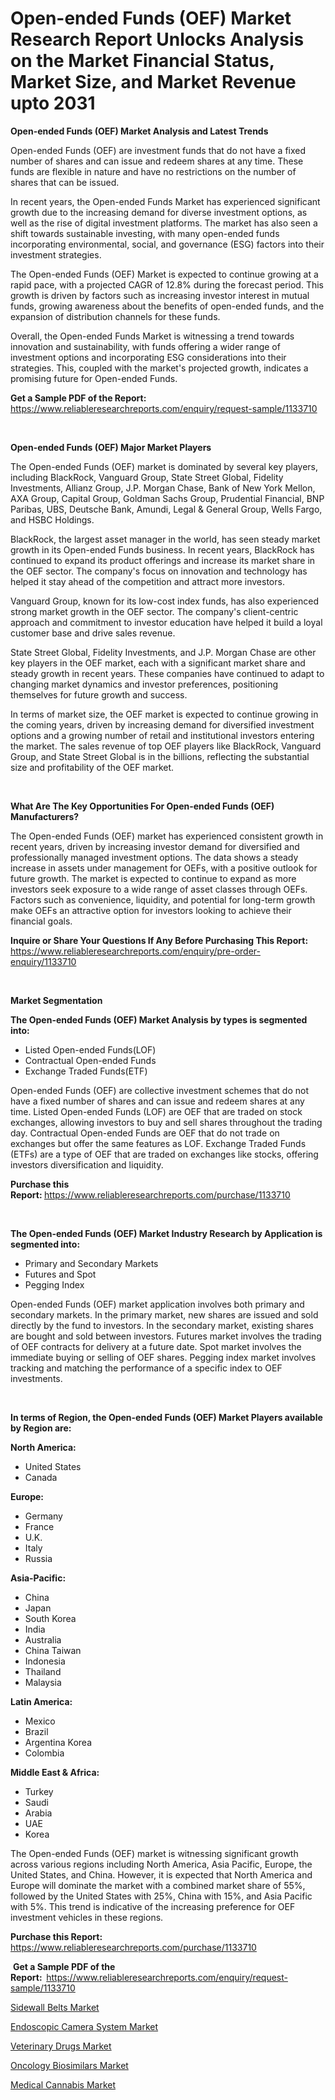 <p><h1>Open-ended Funds (OEF) Market Research Report Unlocks Analysis on the Market Financial Status, Market Size, and Market Revenue upto 2031</h1></p><p><strong>Open-ended Funds (OEF) Market Analysis and Latest Trends</strong></p>
<p><p>Open-ended Funds (OEF) are investment funds that do not have a fixed number of shares and can issue and redeem shares at any time. These funds are flexible in nature and have no restrictions on the number of shares that can be issued.</p><p>In recent years, the Open-ended Funds Market has experienced significant growth due to the increasing demand for diverse investment options, as well as the rise of digital investment platforms. The market has also seen a shift towards sustainable investing, with many open-ended funds incorporating environmental, social, and governance (ESG) factors into their investment strategies.</p><p>The Open-ended Funds (OEF) Market is expected to continue growing at a rapid pace, with a projected CAGR of 12.8% during the forecast period. This growth is driven by factors such as increasing investor interest in mutual funds, growing awareness about the benefits of open-ended funds, and the expansion of distribution channels for these funds.</p><p>Overall, the Open-ended Funds Market is witnessing a trend towards innovation and sustainability, with funds offering a wider range of investment options and incorporating ESG considerations into their strategies. This, coupled with the market's projected growth, indicates a promising future for Open-ended Funds.</p></p>
<p><strong>Get a Sample PDF of the Report:&nbsp;</strong> <a href="https://www.reliableresearchreports.com/enquiry/request-sample/1133710">https://www.reliableresearchreports.com/enquiry/request-sample/1133710</a></p>
<p>&nbsp;</p>
<p><strong>Open-ended Funds (OEF) Major Market Players</strong></p>
<p><p>The Open-ended Funds (OEF) market is dominated by several key players, including BlackRock, Vanguard Group, State Street Global, Fidelity Investments, Allianz Group, J.P. Morgan Chase, Bank of New York Mellon, AXA Group, Capital Group, Goldman Sachs Group, Prudential Financial, BNP Paribas, UBS, Deutsche Bank, Amundi, Legal & General Group, Wells Fargo, and HSBC Holdings.</p><p>BlackRock, the largest asset manager in the world, has seen steady market growth in its Open-ended Funds business. In recent years, BlackRock has continued to expand its product offerings and increase its market share in the OEF sector. The company's focus on innovation and technology has helped it stay ahead of the competition and attract more investors.</p><p>Vanguard Group, known for its low-cost index funds, has also experienced strong market growth in the OEF sector. The company's client-centric approach and commitment to investor education have helped it build a loyal customer base and drive sales revenue.</p><p>State Street Global, Fidelity Investments, and J.P. Morgan Chase are other key players in the OEF market, each with a significant market share and steady growth in recent years. These companies have continued to adapt to changing market dynamics and investor preferences, positioning themselves for future growth and success.</p><p>In terms of market size, the OEF market is expected to continue growing in the coming years, driven by increasing demand for diversified investment options and a growing number of retail and institutional investors entering the market. The sales revenue of top OEF players like BlackRock, Vanguard Group, and State Street Global is in the billions, reflecting the substantial size and profitability of the OEF market.</p></p>
<p>&nbsp;</p>
<p><strong>What Are The Key Opportunities For Open-ended Funds (OEF) Manufacturers?</strong></p>
<p><p>The Open-ended Funds (OEF) market has experienced consistent growth in recent years, driven by increasing investor demand for diversified and professionally managed investment options. The data shows a steady increase in assets under management for OEFs, with a positive outlook for future growth. The market is expected to continue to expand as more investors seek exposure to a wide range of asset classes through OEFs. Factors such as convenience, liquidity, and potential for long-term growth make OEFs an attractive option for investors looking to achieve their financial goals.</p></p>
<p><strong>Inquire or Share Your Questions If Any Before Purchasing This Report:</strong> <a href="https://www.reliableresearchreports.com/enquiry/pre-order-enquiry/1133710">https://www.reliableresearchreports.com/enquiry/pre-order-enquiry/1133710</a></p>
<p>&nbsp;</p>
<p><strong>Market Segmentation</strong></p>
<p><strong>The Open-ended Funds (OEF) Market Analysis by types is segmented into:</strong></p>
<p><ul><li>Listed Open-ended Funds(LOF)</li><li>Contractual Open-ended Funds</li><li>Exchange Traded Funds(ETF)</li></ul></p>
<p><p>Open-ended Funds (OEF) are collective investment schemes that do not have a fixed number of shares and can issue and redeem shares at any time. Listed Open-ended Funds (LOF) are OEF that are traded on stock exchanges, allowing investors to buy and sell shares throughout the trading day. Contractual Open-ended Funds are OEF that do not trade on exchanges but offer the same features as LOF. Exchange Traded Funds (ETFs) are a type of OEF that are traded on exchanges like stocks, offering investors diversification and liquidity.</p></p>
<p><strong>Purchase this Report:&nbsp;</strong><a href="https://www.reliableresearchreports.com/purchase/1133710">https://www.reliableresearchreports.com/purchase/1133710</a></p>
<p>&nbsp;</p>
<p><strong>The Open-ended Funds (OEF) Market Industry Research by Application is segmented into:</strong></p>
<p><ul><li>Primary and Secondary Markets</li><li>Futures and Spot</li><li>Pegging Index</li></ul></p>
<p><p>Open-ended Funds (OEF) market application involves both primary and secondary markets. In the primary market, new shares are issued and sold directly by the fund to investors. In the secondary market, existing shares are bought and sold between investors. Futures market involves the trading of OEF contracts for delivery at a future date. Spot market involves the immediate buying or selling of OEF shares. Pegging index market involves tracking and matching the performance of a specific index to OEF investments.</p></p>
<p>&nbsp;</p>
<p><strong>In terms of Region, the Open-ended Funds (OEF) Market Players available by Region are:</strong></p>
<p>
    <p> <strong> North America: </strong>
        <ul>
            <li>United States</li>
            <li>Canada</li>
        </ul>
        </p> 
    <p> <strong> Europe: </strong>
        <ul>
            <li>Germany</li>
            <li>France</li>
            <li>U.K.</li>
            <li>Italy</li>
            <li>Russia</li>
        </ul>
        </p> 
    <p> <strong> Asia-Pacific: </strong>
        <ul>
            <li>China</li>
            <li>Japan</li>
            <li>South Korea</li>
            <li>India</li>
            <li>Australia</li>
            <li>China Taiwan</li>
            <li>Indonesia</li>
            <li>Thailand</li>
            <li>Malaysia</li>
        </ul>
        </p> 
    <p> <strong> Latin America: </strong>
        <ul>
            <li>Mexico</li>
            <li>Brazil</li>
            <li>Argentina Korea</li>
            <li>Colombia</li>
        </ul>
        </p> 
    <p> <strong> Middle East & Africa: </strong>
        <ul>
            <li>Turkey</li>
            <li>Saudi</li>
            <li>Arabia</li>
            <li>UAE</li>
            <li>Korea</li>
        </ul>
    </p>
    </p>
<p><p>The Open-ended Funds (OEF) market is witnessing significant growth across various regions including North America, Asia Pacific, Europe, the United States, and China. However, it is expected that North America and Europe will dominate the market with a combined market share of 55%, followed by the United States with 25%, China with 15%, and Asia Pacific with 5%. This trend is indicative of the increasing preference for OEF investment vehicles in these regions.</p></p>
<p><strong>Purchase this Report: </strong><a href="https://www.reliableresearchreports.com/purchase/1133710">https://www.reliableresearchreports.com/purchase/1133710</a></p>
<p>&nbsp;<strong>Get a Sample PDF of the Report:&nbsp;&nbsp;</strong><a href="https://www.reliableresearchreports.com/enquiry/request-sample/1133710">https://www.reliableresearchreports.com/enquiry/request-sample/1133710</a></p>
<p><strong></strong></p>
<p><p><a href="https://github.com/jodemen/Market-Research-Report-List-1/blob/main/sidewall-belts-market.md">Sidewall Belts Market</a></p><p><a href="https://github.com/Sarissaschmalingtr6fz2739/Market-Research-Report-List-1/blob/main/endoscopic-camera-system-market.md">Endoscopic Camera System Market</a></p><p><a href="https://medium.com/@julianichols11972/veterinary-drugs-market-insights-into-market-cagr-market-trends-and-growth-strategies-eb2988357f80">Veterinary Drugs Market</a></p><p><a href="https://medium.com/@julianichols11972/oncology-biosimilars-market-size-cagr-trends-2024-2030-eedbf1ef6637">Oncology Biosimilars Market</a></p><p><a href="https://medium.com/@mildredlawson1937/medical-cannabis-market-research-report-its-history-and-forecast-2024-to-2031-d685b9b06342">Medical Cannabis Market</a></p></p>